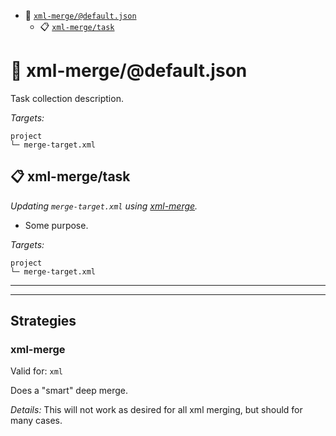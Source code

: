 - :open_file_folder: [`xml-merge/@default.json`](#mock-plugin-task-ref-xml-mergedefaultjson)
  - :clipboard: [`xml-merge/task`](#mock-plugin-task-ref-xml-mergetask)

# :open_file_folder: <a name="mock-plugin-task-ref-xml-mergedefaultjson">xml-merge/@default.json</a>

Task collection description.

*Targets:*
```
project
└─ merge-target.xml
```

## :clipboard: <a name="mock-plugin-task-ref-xml-mergetask">xml-merge/task</a>

_Updating `merge-target.xml` using [xml-merge](#mock-plugin-strat-ref-xml-merge)._

- Some purpose.

*Targets:*
```
project
└─ merge-target.xml
```

------
------

## Strategies

### <a name="mock-plugin-strat-ref-xml-merge">xml-merge</a>

Valid for: `xml`

Does a "smart" deep merge.

*Details:*
This will not work as desired for all xml merging, but should for many cases.

